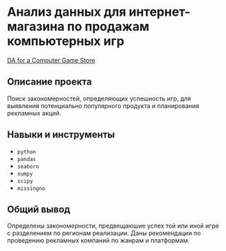 # Анализ данных для интернет-магазина по продажам компьютерных игр


[DA for a Computer Game Store](https://github.com/allenbext/Portfolio/tree/main/DA%20for%20a%20Computer%20Game%20Store%20)

## Описание проекта

Поиск закономерностей, определяющих успешность игр, для выявления потенциально популярного продукта и планирования рекламных акций. 

## Навыки и инструменты

- `python`
- `pandas`
- `seaborn` 
- `numpy`
- `scipy`
- `missingno`

## Общий вывод

Определены закономерности, предвещаюшие успех той или иной игре с разделением по регионам реализации. Даны рекомендации по проведению рекламных компаний по жанрам и платформам.
